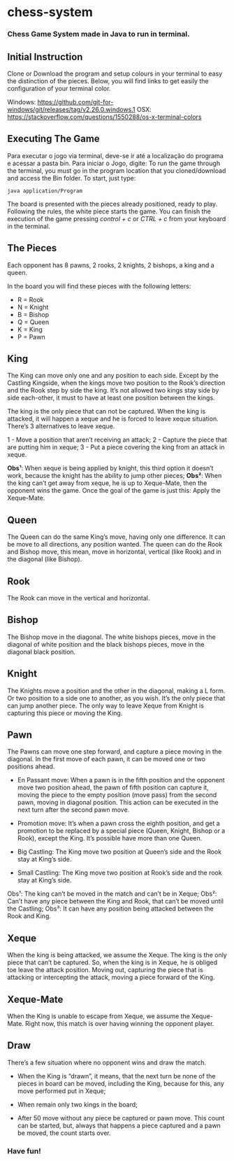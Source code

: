 # chess-system
### Chess Game System made in Java to run in terminal.

## **Initial Instruction**
Clone or Download the program and setup colours in your terminal to easy the distinction of the pieces. Below, you will find links to get easily the configuration of your terminal color.

Windows: https://github.com/git-for-windows/git/releases/tag/v2.26.0.windows.1
OSX: https://stackoverflow.com/questions/1550288/os-x-terminal-colors

## **Executing The Game**
Para executar o jogo via terminal, deve-se ir até a localização do programa e acessar a pasta bin. Para iniciar o Jogo, digite: 
To run the game through the terminal, you must go in the program location that you cloned/download and access the Bin folder. To start, just type:

``` java application/Program ```

The board is presented with the pieces already positioned, ready to play. Following the rules, the white piece starts the game. You can finish the execution of the game pressing *control + c* or *CTRL + c* from your keyboard in the terminal.

## **The Pieces**
Each opponent has 8 pawns, 2 rooks, 2 knights, 2 bishops, a king and a queen.

In the board you will find these pieces with the following letters:
- R = Rook
- N = Knight
- B = Bishop
- Q = Queen
- K = King 
- P = Pawn

## **King**
The King can move only one and any position to each side. Except by the Castling Kingside, when the kings move two position to the Rook’s direction and the Rook step by side the king. It’s not allowed two kings stay side by side each-other, it must to have at least one position between the kings.

The king is the only piece that can not be captured. When the king is attacked, it will happen a xeque and he is forced to leave xeque situation. There’s 3 alternatives to leave xeque.

1 - Move a position that aren’t receiving an attack;
2 - Capture the piece that are putting him in xeque;
3 - Put a piece covering the king from an attack in xeque.

**Obs¹**: When xeque is being applied by knight, this third option it doesn’t work, because the knight has the ability to jump other pieces;
**Obs²**: When the king can’t get away from xeque, he is up to Xeque-Mate, then the opponent wins the game. Once the goal of the game is just this: Apply the Xeque-Mate.

## **Queen**
The Queen can do the same King’s move, having only one difference. It can be move to all directions, any position wanted. The queen can do the Rook and Bishop move, this mean, move in horizontal, vertical (like Rook) and in the diagonal (like Bishop). 

## **Rook**
The Rook can move in the vertical and horizontal.

## **Bishop**
The Bishop move in the diagonal. The white bishops pieces, move in the diagonal of white position and the black bishops pieces, move in the diagonal black position.

## **Knight**
The Knights move a position and the other in the diagonal, making a L form. Or two position to a side one to another, as you wish. It’s the only piece that can jump another piece. The only way to leave Xeque from Knight is capturing this piece or moving the King.

## **Pawn**
The Pawns can move one step forward, and capture a piece moving in the diagonal. In the first move of each pawn, it can be moved one or two positions ahead.

- En Passant move: When a pawn is in the fifth position and the opponent move two position ahead, the pawn of fifth position can capture it, moving the piece to the empty position (move pass) from the second pawn, moving in diagonal position. This action can be executed in the next turn after the second pawn move.

- Promotion move: It’s when a pawn cross the eighth position, and get a promotion to be replaced by a special piece (Queen, Knight, Bishop or a Rook), except the King. It’s possible have more than one Queen.

- Big Castling: The King move two position at Queen’s side and the Rook stay at King’s side.

- Small Castling: The King move two position at Rook’s side and the rook stay at King’s side.

Obs¹: The king can’t be moved in the match and can’t be in Xeque;
Obs²: Can’t have any piece between the King and Rook, that can’t be moved until the Castling;
Obs³: It can have any position being attacked between the Rook and King.

## **Xeque**
When the king is being attacked, we assume the Xeque. The king is the only piece that can’t be captured. So, when the king is in Xeque, he is obliged toe leave the attack position. Moving out, capturing the piece that is attacking or intercepting the attack, moving a piece forward of the King.

## **Xeque-Mate**
When the King is unable to escape from Xeque, we assume the Xeque-Mate. Right now, this match is over having winning the opponent player.

## **Draw**
There’s a few situation where no opponent wins and draw the match.

- When the King is “drawn”, it means, that the next turn be none of the pieces in board can be moved, including the King, because for this, any move performed put in Xeque; 

- When remain only two kings in the board;

- After 50 move without any piece be captured or pawn move. This count can be started, but, always that happens a piece captured and a pawn be moved, the count starts over.

### Have fun!
